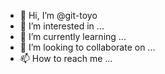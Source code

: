 - 👋 Hi, I’m @git-toyo
- 👀 I’m interested in ...
- 🌱 I’m currently learning ...
- 💞️ I’m looking to collaborate on ...
- 📫 How to reach me ...

<!---
git-toyo/git-toyo is a ✨ special ✨ repository because its `README.md` (this file) appears on your GitHub profile.
You can click the Preview link to take a look at your changes.
--->
